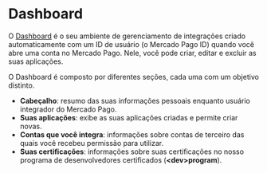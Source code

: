 # Dashboard
 
O [Dashboard](https://mercadopago[FAKER][URL][DOMAIN]/developers/panel/app) é o seu ambiente de gerenciamento de integrações criado automaticamente com um ID de usuário (o Mercado Pago ID) quando você abre uma conta no Mercado Pago. Nele, você pode criar, editar e excluir as suas aplicações.
 
O Dashboard é composto por diferentes seções, cada uma com um objetivo distinto.
 
* **Cabeçalho**: resumo das suas informações pessoais enquanto usuário integrador do Mercado Pago.
* **Suas aplicações**: exibe as suas aplicações criadas e permite criar novas.
* **Contas que você integra**: informações sobre contas de terceiro das quais você recebeu permissão para utilizar.
* **Suas certificações**: informações sobre suas certificações no nosso programa de desenvolvedores certificados (**&lt;dev&gt;program**).